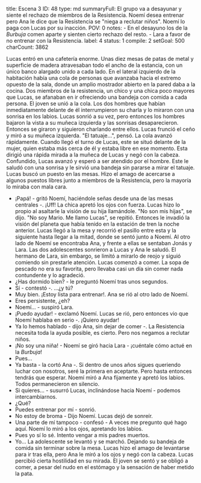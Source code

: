 title:          Escena 3
ID:             48
type:           md
summaryFull:    El grupo va a desayunar y siente el rechazo de miembros de la Resistencia. Noemí desea entrenar pero Ana le dice que la Resistencia se "niega a reclutar niños". Noemí lo paga con Lucas por su inacción.
POV:            0
notes:          - En el desayuno los de la *Burbuja* comen aparte y sienten cierto rechazo del resto.
                - Lara a favor de no entrenar con la Resistencia.
label:          4
status:         1
compile:        2
setGoal:        500
charCount:      3862


Lucas entró en una cafetería enorme. Unas diez mesas de patas de metal y superficie de madera atravesaban todo el ancho de la estancia, con un único banco alargado unido a cada lado. En el lateral izquierdo de la habitación había una cola de personas que avanzaba hacia el extremo opuesto de la sala, donde un amplio mostrador abierto en la pared daba a la cocina.
Dos miembros de la resistencia, un chico y una chica poco mayores que Lucas, se afanaban en ir ofreciendo una bandeja con comida a cada persona.
El joven se unió a la cola. Los dos hombres que habían inmediatamente delante de él interrumpieron su charla y lo miraron con una sonrisa en los labios. Lucas sonrió a su vez, pero entonces los hombres bajaron la vista a su muñeca izquierda y las sonrisas desaparecieron. Entonces se giraron y siguieron charlando entre ellos.
Lucas frunció el ceño y miró a su muñeca izquierda. "El tatuaje...", pensó.
La cola avanzó rápidamente. Cuando llegó el turno de Lucas, este se situó delante de la mujer, quien estaba más cerca de él y estaba libre en ese momento. Esta dirigió una rápida mirada a la muñeca de Lucas y negó con la cabeza.
Confundido, Lucas avanzó y esperó a ser atendido por el hombre. Este le saludó con una sonrisa y le sirvió una bandeja sin pararse a mirar el tatuaje.
Lucas buscó un puesto en las mesas. Hizo el amago de acercarse a algunos puestos libres junto a miembros de la Resistencia, pero la mayoría lo miraba con mala cara.
- ¡Papá! - gritó Noemí, haciéndole señas desde una de las mesas centrales -. ¡Uff!
La chica apretó los ojos con fuerza. Lucas hizo lo propio al asaltarle la visión de su hija llamándole. "No son mis hijas", se dijo. "No soy Mario. Me llamo Lucas", se repitió. Entonces le invadió la visión del planeta que había tenido en la estación de tren la noche anterior.
Lucas llegó a la mesa y recorrió el pasillo entre esta y la siguiente hasta llegar a la mitad, donde se sentó junto a Noemí. Al otro lado de Noemí se encontraba Ana, y frente a ellas se sentaban Jonás y Lara. Las dos adolescentes sonrieron a Lucas y Ana le saludó. El hermano de Lara, sin embargo, se limitó a mirarlo de reojo y siguió comiendo sin prestarle atención.
Lucas comenzó a comer. La sopa de pescado no era su favorita, pero llevaba casi un día sin comer nada contundente y lo agradeció.
- ¿Has dormido bien? - le preguntó Noemí tras unos segundos.
- Sí - contestó -. ...¿y tú?
- Muy bien. ¡Estoy lista para entrenar!.
Ana se rió al otro lado de Noemí.
- Eres persistente, ¿eh?
- Noemí... - suspiró Lara.
- ¡Puedo ayudar! - exclamó Noemí. Lucas se rió, pero entonces vio que Noemí hablaba en serio -. ¡Quiero ayudar!
- Ya lo hemos hablado - dijo Ana, sin dejar de comer -. La Resistencia necesita toda la ayuda posible, es cierto. Pero nos negamos a reclutar niños.
- ¡No soy una niña! - Noemí se giró hacia Lara - ¡cuéntale cómo actué en la *Burbuja*!
- Pues...
- Ya basta - la cortó Ana -. Si dentro de unos años sigues queriendo luchar con nosotros, seré la primera en aceptarte. Pero hasta entonces tendrás que esperar.
Noemí miró a Ana fijamente y apretó los labios. Todos permanecieron en silencio.
- Si quieres... - susurró Lucas, inclinándose hacia Noemí - podemos intercambiarnos.
- ¿Qué?
- Puedes entrenar por mí - sonrió.
- No estoy de broma - Dijo Noemí.
Lucas dejó de sonreír.
- Una parte de mí tampoco - confesó - A veces me pregunto qué hago aquí.
Noemí lo miró a los ojos, apretando los labios.
- Pues yo sí lo sé. Intento vengar a mis padres muertos.
- Yo...
La adolescente se levantó y se marchó. Dejando su bandeja de comida sin terminar sobre la mesa.
Lucas hizo el amago de levantarse para ir tras ella, pero Ana le miró a los ojos y negó con la cabeza. Lucas percibió cierta hostilidad en su mirada.
El joven se sentó y se obligó a comer, a pesar del nudo en el estómago y la sensación de haber metido la pata.